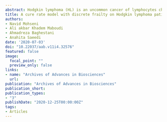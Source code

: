 ```yaml
---
abstract: Hodgkin lymphoma (HL) is an uncommon cancer of lymphocytes characterized by cancerous Reed-Sternberg cells in an inflammatory background. HL is an extremely curable disease with combination chemotherapy, radiotherapy, or combined modality treatment. This analysis aimed to identify significant prognostic factors on the cure rate. We retrospectively reviewed the medical records of 110 patients hospitalized from 2007 up to 2014 with 18 months follow-up in Taleghani hospital of Tehran, Iran. The survival time was set as the time interval between diagnosis and a patient's death from HL. Also, if the cure rate being present in survival, data encompasses zero frailty. Thus, using hyper-Poisson (hP) distribution as discrete frailty, the unobserved heterogeneity and random effects were accounted for. The estimated cure fraction was 81.2%, which was obtained after 2717 days (7.4 years). In noncured cases, the mean survival time was 1535 days (4.2 years). Also, the five and ten-year survival rates were 0.91 and 0.80, respectively. After diagnosis, results revealed that patients with age &ge; 45, hemoglobin &le; 12, WBC &ge; 15000, and BMI &ge; 30 were associated with poor outcome by using simple analysis. More importantly, there is no significant difference between males and females in the cure of HL patients. As expected, the study indicated that a high proportion of HL patients got cured. A cure rate model with discrete frailty utilization provided a suitable way to account for heterogeneity among HL patients. 
title: A cure rate model with discrete frailty on Hodgkin lymphoma patients after diagnosis
authors: 
- Navid Mohseni
- Ali akbar Khadem Maboudi
- Ahmadreza Baghestani
- Anahita Saeedi
date: '2020-07-03'
doi: "10.22037/aab.v11i4.32576"
featured: false
image:
  focal_point: ""
  preview_only: false
links:
- name: "Archives of Advances in Biosciences"
  url: 
publication: "Archives of Advances in Biosciences"
publication_short: 
publication_types:
- "3"
publishDate: "2020-12-25T00:00:00Z"
tags:
- Articles
---
```


